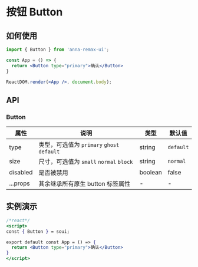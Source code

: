 # 按钮 Button

## 如何使用
```jsx
import { Button } from 'anna-remax-ui';

const App = () => {
  return <Button type="primary">确认</Button>
}

ReactDOM.render(<App />, document.body);
```


## API
### Button
|   属性   |                       说明                       |  类型   |   默认值    |
| -------- | ------------------------------------------------ | ------- | ----------- |
| type     | 类型，可选值为 ``primary`` ``ghost`` ``default`` | string  | ``default`` |
| size     | 尺寸，可选值为 ``small`` ``normal`` ``block``    | string  | ``normal``  |
| disabled | 是否被禁用                                       | boolean | false       |
| ...props | 其余继承所有原生 button 标签属性                 | -       | -           |

## 实例演示
```jsx
/*react*/
<script>
const { Button } = soui;

export default const App = () => {
  return <Button type="primary">确认</Button>
}
</script>
```

